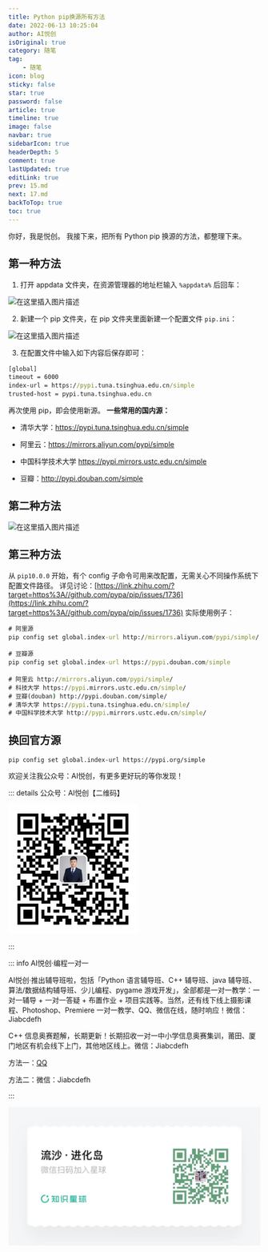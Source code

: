 ```yaml
---
title: Python pip换源所有方法
date: 2022-06-13 10:25:04
author: AI悦创
isOriginal: true
category: 随笔
tag:
    - 随笔
icon: blog
sticky: false
star: true
password: false
article: true
timeline: true
image: false
navbar: true
sidebarIcon: true
headerDepth: 5
comment: true
lastUpdated: true
editLink: true
prev: 15.md
next: 17.md
backToTop: true
toc: true
---
```


你好，我是悦创。 我接下来，把所有 Python pip 换源的方法，都整理下来。

## 第一种方法

1.  打开 appdata 文件夹，在资源管理器的地址栏输入 `%appdata%` 后回车：

![在这里插入图片描述](https://img-blog.csdnimg.cn/20210508192633540.png) 

2. 新建一个 pip 文件夹，在 pip 文件夹里面新建一个配置文件 `pip.ini`： 

![在这里插入图片描述](https://img-blog.csdnimg.cn/20210508193011731.png) 

3. 在配置文件中输入如下内容后保存即可：

```cmd
[global]
timeout = 6000
index-url = https://pypi.tuna.tsinghua.edu.cn/simple
trusted-host = pypi.tuna.tsinghua.edu.cn
```

再次使用 pip，即会使用新源。 **一些常用的国内源：**

*   清华大学：https://pypi.tuna.tsinghua.edu.cn/simple
    
*   阿里云：https://mirrors.aliyun.com/pypi/simple
    
*   中国科学技术大学 https://pypi.mirrors.ustc.edu.cn/simple
    
*   豆瓣：http://pypi.douban.com/simple
    

## 第二种方法

![在这里插入图片描述](https://img-blog.csdnimg.cn/20210508200241770.png?x-oss-process=image/watermark,type_ZmFuZ3poZW5naGVpdGk,shadow_10,text_aHR0cHM6Ly9ibG9nLmNzZG4ubmV0L3FxXzMzMjU0NzY2,size_16,color_FFFFFF,t_70)

## 第三种方法

从 `pip10.0.0` 开始，有个 config 子命令可用来改配置，无需关心不同操作系统下配置文件路径。 详见讨论：[https://link.zhihu.com/?target=https%3A//github.com/pypa/pip/issues/1736](https://link.zhihu.com/?target=https%3A//github.com/pypa/pip/issues/1736) 实际使用例子：

```cmd
# 阿里源
pip config set global.index-url http://mirrors.aliyun.com/pypi/simple/

# 豆瓣源
pip config set global.index-url https://pypi.douban.com/simple

# 阿里云 http://mirrors.aliyun.com/pypi/simple/
# 科技大学 https://pypi.mirrors.ustc.edu.cn/simple/
# 豆瓣(douban) http://pypi.douban.com/simple/
# 清华大学 https://pypi.tuna.tsinghua.edu.cn/simple/
# 中国科学技术大学 http://pypi.mirrors.ustc.edu.cn/simple/
```

## 换回官方源

```pip
pip config set global.index-url https://pypi.org/simple
```



欢迎关注我公众号：AI悦创，有更多更好玩的等你发现！

::: details 公众号：AI悦创【二维码】

![](/gzh.jpg)

:::

::: info AI悦创·编程一对一

AI悦创·推出辅导班啦，包括「Python 语言辅导班、C++ 辅导班、java 辅导班、算法/数据结构辅导班、少儿编程、pygame 游戏开发」，全部都是一对一教学：一对一辅导 + 一对一答疑 + 布置作业 + 项目实践等。当然，还有线下线上摄影课程、Photoshop、Premiere 一对一教学、QQ、微信在线，随时响应！微信：Jiabcdefh

C++ 信息奥赛题解，长期更新！长期招收一对一中小学信息奥赛集训，莆田、厦门地区有机会线下上门，其他地区线上。微信：Jiabcdefh

方法一：[QQ](http://wpa.qq.com/msgrd?v=3&uin=1432803776&site=qq&menu=yes)

方法二：微信：Jiabcdefh

:::

![](/zsxq.jpg)

